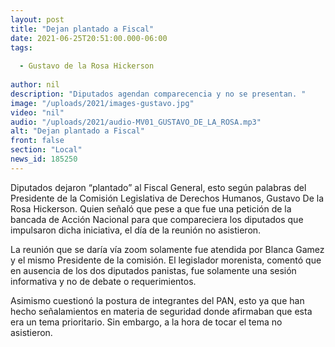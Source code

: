 ```yaml
---
layout: post
title: "Dejan plantado a Fiscal"
date: 2021-06-25T20:51:00.000-06:00
tags:
  
  - Gustavo de la Rosa Hickerson
  
author: nil
description: "Diputados agendan comparecencia y no se presentan. "
image: "/uploads/2021/images-gustavo.jpg"
video: "nil"
audio: "/uploads/2021/audio-MV01_GUSTAVO_DE_LA_ROSA.mp3"
alt: "Dejan plantado a Fiscal"
front: false
section: "Local"
news_id: 185250
---
```


Diputados dejaron “plantado” al Fiscal General, esto según palabras del Presidente de la Comisión Legislativa de Derechos Humanos, Gustavo De la Rosa Hickerson. Quien señaló que pese a que fue una petición de la bancada de Acción Nacional para que compareciera los diputados que impulsaron dicha iniciativa, el día de la reunión no asistieron.

La reunión que se daría vía zoom solamente fue atendida por Blanca Gamez y el mismo Presidente de la comisión. El legislador morenista, comentó que en ausencia de los dos diputados panistas, fue solamente una sesión informativa y no de debate o requerimientos.

Asimismo cuestionó la postura de integrantes del PAN, esto ya que han hecho señalamientos en materia de seguridad donde afirmaban que esta era un tema prioritario. Sin embargo, a la hora de tocar el tema no asistieron.
